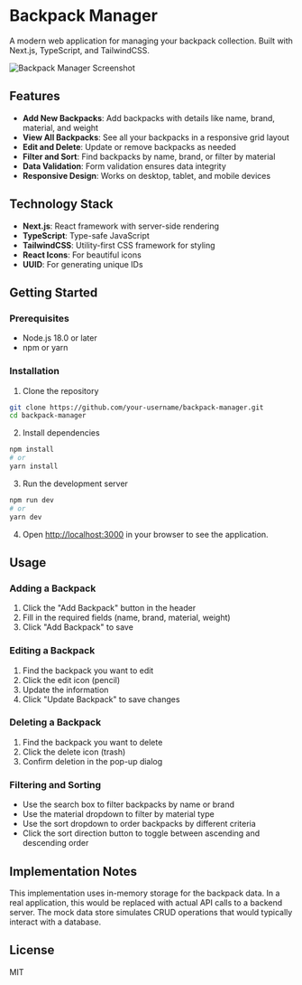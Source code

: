 # Backpack Manager

A modern web application for managing your backpack collection. Built with Next.js, TypeScript, and TailwindCSS.

![Backpack Manager Screenshot](https://via.placeholder.com/800x400?text=Backpack+Manager)

## Features

- **Add New Backpacks**: Add backpacks with details like name, brand, material, and weight
- **View All Backpacks**: See all your backpacks in a responsive grid layout
- **Edit and Delete**: Update or remove backpacks as needed
- **Filter and Sort**: Find backpacks by name, brand, or filter by material
- **Data Validation**: Form validation ensures data integrity
- **Responsive Design**: Works on desktop, tablet, and mobile devices

## Technology Stack

- **Next.js**: React framework with server-side rendering
- **TypeScript**: Type-safe JavaScript
- **TailwindCSS**: Utility-first CSS framework for styling
- **React Icons**: For beautiful icons
- **UUID**: For generating unique IDs

## Getting Started

### Prerequisites

- Node.js 18.0 or later
- npm or yarn

### Installation

1. Clone the repository
```bash
git clone https://github.com/your-username/backpack-manager.git
cd backpack-manager
```

2. Install dependencies
```bash
npm install
# or
yarn install
```

3. Run the development server
```bash
npm run dev
# or
yarn dev
```

4. Open [http://localhost:3000](http://localhost:3000) in your browser to see the application.

## Usage

### Adding a Backpack

1. Click the "Add Backpack" button in the header
2. Fill in the required fields (name, brand, material, weight)
3. Click "Add Backpack" to save

### Editing a Backpack

1. Find the backpack you want to edit
2. Click the edit icon (pencil)
3. Update the information
4. Click "Update Backpack" to save changes

### Deleting a Backpack

1. Find the backpack you want to delete
2. Click the delete icon (trash)
3. Confirm deletion in the pop-up dialog

### Filtering and Sorting

- Use the search box to filter backpacks by name or brand
- Use the material dropdown to filter by material type
- Use the sort dropdown to order backpacks by different criteria
- Click the sort direction button to toggle between ascending and descending order

## Implementation Notes

This implementation uses in-memory storage for the backpack data. In a real application, this would be replaced with actual API calls to a backend server. The mock data store simulates CRUD operations that would typically interact with a database.

## License

MIT
